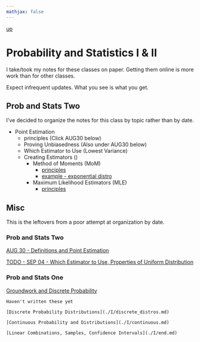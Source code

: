 ```yaml
---
mathjax: false
---
```


[up](../../../index.md)

# Probability and Statistics I & II

I take/took my notes for these classes on paper. Getting them online is more work than
for other classes.

Expect infrequent updates. What you see is what you get.

## Prob and Stats Two

I've decided to organize the notes for this class by topic rather than by date.

- Point Estimation
    - principles (Click AUG30 below)
    - Proving Unbiasedness (Also under AUG30 below)
    - Which Estimator to Use (Lowest Variance)
    - Creating Estimators ()
        - Method of Moments (MoM)
            - [principles](./notes/method_of_moments/principles.md)
            - [example - exponential distro](./notes/method_of_moments/ex_exponential.md)
        - Maximum Likelihood Estimators (MLE)
            - [principles](./notes/max_likelyhood_estimators/principles.md)



## Misc

This is the leftovers from a poor attempt at organization by date.

### Prob and Stats Two

[AUG 30 - Definitions and Point Estimation](./archive/notes/AUG30.md)

[TODO - SEP 04 - Which Estimator to Use, Properties of Uniform Distribution](./archive/notes/SEP04.md)

### Prob and Stats One

[Groundwork and Discrete Probability](./archive/notes-ps1/intro.md)

```
Haven't written these yet

[Discrete Probability Distributions](./I/discrete_distros.md)

[Continuous Probability and Distributions](./I/continuous.md)

[Linear Combinations, Samples, Confidence Intervals](./I/end.md)
```
